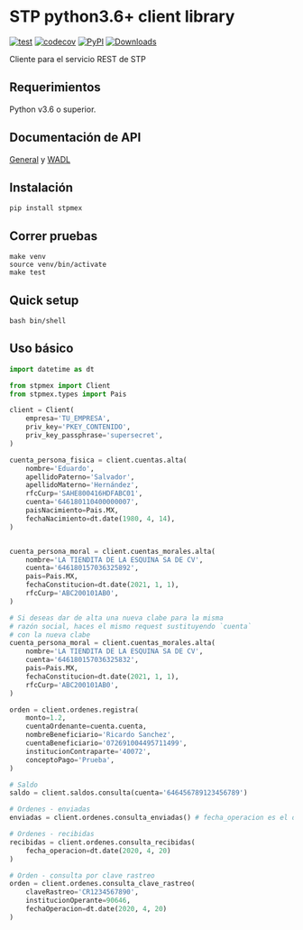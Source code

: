 # STP python3.6+ client library


[![test](https://github.com/cuenca-mx/stpmex-python/workflows/test/badge.svg)](https://github.com/cuenca-mx/stpmex-python/actions?query=workflow%3Atest)
[![codecov](https://codecov.io/gh/cuenca-mx/stpmex-python/branch/main/graph/badge.svg)](https://codecov.io/gh/cuenca-mx/stpmex-python)
[![PyPI](https://img.shields.io/pypi/v/stpmex.svg)](https://pypi.org/project/stpmex/)
[![Downloads](https://pepy.tech/badge/stpmex)](https://pepy.tech/project/stpmex)

Cliente para el servicio REST de STP


## Requerimientos

Python v3.6 o superior.

## Documentación de API

[General](https://stpmex.zendesk.com/hc/es) y
[WADL](https://demo.stpmex.com:7024/speiws/rest/application.wadl?metadata=true&detail=true)

## Instalación

```
pip install stpmex
```

## Correr pruebas

```
make venv
source venv/bin/activate
make test
```

## Quick setup

```
bash bin/shell
```

## Uso básico


```python
import datetime as dt

from stpmex import Client
from stpmex.types import Pais

client = Client(
    empresa='TU_EMPRESA',
    priv_key='PKEY_CONTENIDO',
    priv_key_passphrase='supersecret',
)

cuenta_persona_fisica = client.cuentas.alta(
    nombre='Eduardo',
    apellidoPaterno='Salvador',
    apellidoMaterno='Hernández',
    rfcCurp='SAHE800416HDFABC01',
    cuenta='646180110400000007',
    paisNacimiento=Pais.MX,
    fechaNacimiento=dt.date(1980, 4, 14),
)


cuenta_persona_moral = client.cuentas_morales.alta(
    nombre='LA TIENDITA DE LA ESQUINA SA DE CV',
    cuenta='646180157036325892',
    pais=Pais.MX,
    fechaConstitucion=dt.date(2021, 1, 1),
    rfcCurp='ABC200101AB0',
)

# Si deseas dar de alta una nueva clabe para la misma
# razón social, haces el mismo request sustituyendo `cuenta`
# con la nueva clabe
cuenta_persona_moral = client.cuentas_morales.alta(
    nombre='LA TIENDITA DE LA ESQUINA SA DE CV',
    cuenta='646180157036325832',
    pais=Pais.MX,
    fechaConstitucion=dt.date(2021, 1, 1),
    rfcCurp='ABC200101AB0',
)

orden = client.ordenes.registra(
    monto=1.2,
    cuentaOrdenante=cuenta.cuenta,
    nombreBeneficiario='Ricardo Sanchez',
    cuentaBeneficiario='072691004495711499',
    institucionContraparte='40072',
    conceptoPago='Prueba',
)

# Saldo
saldo = client.saldos.consulta(cuenta='646456789123456789')

# Ordenes - enviadas
enviadas = client.ordenes.consulta_enviadas() # fecha_operacion es el día de hoy

# Ordenes - recibidas
recibidas = client.ordenes.consulta_recibidas(
    fecha_operacion=dt.date(2020, 4, 20)
)

# Orden - consulta por clave rastreo
orden = client.ordenes.consulta_clave_rastreo(
    claveRastreo='CR1234567890',
    institucionOperante=90646,
    fechaOperacion=dt.date(2020, 4, 20)
)
```
